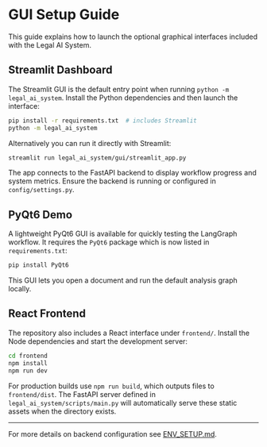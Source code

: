# GUI Setup Guide

This guide explains how to launch the optional graphical interfaces included with the Legal AI System.

## Streamlit Dashboard

The Streamlit GUI is the default entry point when running `python -m legal_ai_system`.
Install the Python dependencies and then launch the interface:

```bash
pip install -r requirements.txt  # includes Streamlit
python -m legal_ai_system
```

Alternatively you can run it directly with Streamlit:

```bash
streamlit run legal_ai_system/gui/streamlit_app.py
```

The app connects to the FastAPI backend to display workflow progress and system metrics.
Ensure the backend is running or configured in `config/settings.py`.

## PyQt6 Demo

A lightweight PyQt6 GUI is available for quickly testing the LangGraph workflow.
It requires the `PyQt6` package which is now listed in `requirements.txt`:

```bash
pip install PyQt6
```

This GUI lets you open a document and run the default analysis graph locally.

## React Frontend

The repository also includes a React interface under `frontend/`.
Install the Node dependencies and start the development server:

```bash
cd frontend
npm install
npm run dev
```

For production builds use `npm run build`, which outputs files to `frontend/dist`.
The FastAPI server defined in `legal_ai_system/scripts/main.py` will automatically
serve these static assets when the directory exists.

---
For more details on backend configuration see [ENV_SETUP.md](ENV_SETUP.md).
